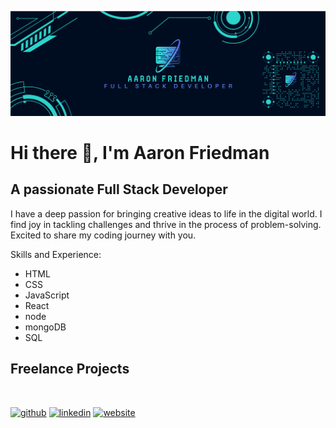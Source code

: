 ![A passionate Full Stack Developer](https://github.com/aaronfriedman98/aaronfriedman98/blob/main/design-4e7ed335-e71b-45f5-a518-c2408151476d%20(1).png)

# Hi there 👋, I'm Aaron Friedman
## A passionate Full Stack Developer

I have a deep passion for bringing creative ideas to life in the digital world. I find joy in tackling challenges and thrive in the process of problem-solving. Excited to share my coding journey with you.


Skills and Experience: 
* HTML
* CSS
* JavaScript
* React
* node
* mongoDB
* SQL

## Freelance Projects
<img src="" width="256">

[<img src='https://cdn.jsdelivr.net/npm/simple-icons@3.0.1/icons/github.svg' alt='github' height='40'>](https://github.com/aaronfriedman98)  [<img src='https://cdn.jsdelivr.net/npm/simple-icons@3.0.1/icons/linkedin.svg' alt='linkedin' height='40'>](https://www.linkedin.com/in/aaron-friedman-fullstackdeveloper/)  [<img src='https://cdn.jsdelivr.net/npm/simple-icons@3.0.1/icons/icloud.svg' alt='website' height='40'>](https://aaronfriedman.netlify.app/)  




